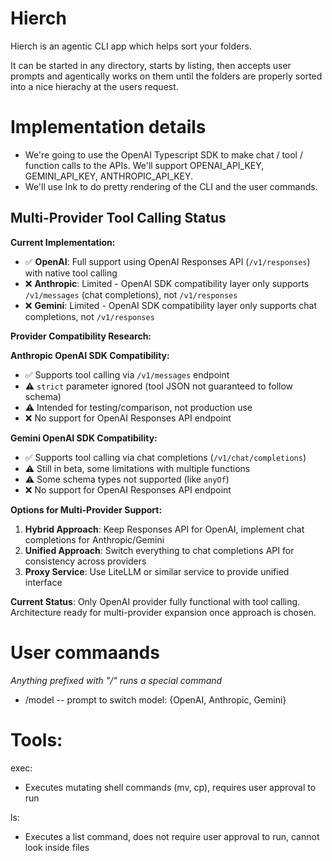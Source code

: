 # Hierch
Hierch is an agentic CLI app which helps sort your folders.

It can be started in any directory, starts by listing, then accepts user prompts and agentically works on them until the folders are properly sorted into a nice hierachy at the users request.

# Implementation details
- We're going to use the OpenAI Typescript SDK to make chat / tool / function calls to the APIs. We'll support OPENAI_API_KEY, GEMINI_API_KEY, ANTHROPIC_API_KEY.
- We'll use Ink to do pretty rendering of the CLI and the user commands.

## Multi-Provider Tool Calling Status

**Current Implementation:**
- ✅ **OpenAI**: Full support using OpenAI Responses API (`/v1/responses`) with native tool calling
- ❌ **Anthropic**: Limited - OpenAI SDK compatibility layer only supports `/v1/messages` (chat completions), not `/v1/responses`
- ❌ **Gemini**: Limited - OpenAI SDK compatibility layer only supports chat completions, not `/v1/responses`

**Provider Compatibility Research:**

**Anthropic OpenAI SDK Compatibility:**
- ✅ Supports tool calling via `/v1/messages` endpoint  
- ⚠️ `strict` parameter ignored (tool JSON not guaranteed to follow schema)
- ⚠️ Intended for testing/comparison, not production use
- ❌ No support for OpenAI Responses API endpoint

**Gemini OpenAI SDK Compatibility:**
- ✅ Supports tool calling via chat completions (`/v1/chat/completions`)
- ⚠️ Still in beta, some limitations with multiple functions
- ⚠️ Some schema types not supported (like `anyOf`)
- ❌ No support for OpenAI Responses API endpoint

**Options for Multi-Provider Support:**

1. **Hybrid Approach**: Keep Responses API for OpenAI, implement chat completions for Anthropic/Gemini
2. **Unified Approach**: Switch everything to chat completions API for consistency across providers  
3. **Proxy Service**: Use LiteLLM or similar service to provide unified interface

**Current Status**: Only OpenAI provider fully functional with tool calling. Architecture ready for multi-provider expansion once approach is chosen.

# User commaands
*Anything prefixed with "/" runs a special command*
- /model -- prompt to switch model: {OpenAI, Anthropic, Gemini}

# Tools:
exec: 
- Executes mutating shell commands (mv, cp), requires user approval to run

ls:
- Executes a list command, does not require user approval to run, cannot look inside files


